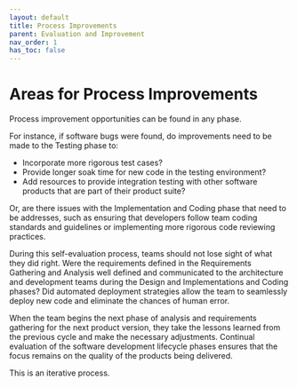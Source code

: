 ```yaml
---
layout: default
title: Process Improvements
parent: Evaluation and Improvement
nav_order: 1
has_toc: false
---
```


# Areas for Process Improvements

Process improvement opportunities can be found in any phase. 

For instance, if software bugs were found, do improvements need to be made to the Testing phase to:

*	Incorporate more rigorous test cases? 
*	Provide longer soak time for new code in the testing environment? 
*	Add resources to provide integration testing with other software products that are part of their product suite? 

Or, are there issues with the Implementation and Coding phase that need to be addresses, such as ensuring that developers follow team coding 
standards and guidelines or implementing more rigorous code reviewing practices.

During this self-evaluation process, teams should not lose sight of what they did right. Were the requirements defined in the Requirements 
Gathering and Analysis well defined and communicated to the architecture and development teams during the Design and Implementations and Coding phases? 
Did automated deployment strategies allow the team to seamlessly deploy new code and eliminate the chances of human error.

When the team begins the next phase of analysis and requirements gathering for the next product version, they take the lessons learned from the previous cycle and make the necessary adjustments. Continual evaluation of the software development lifecycle phases ensures that the focus remains on the quality of the products being delivered.

This is an iterative process.   

